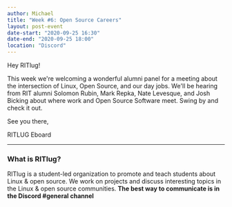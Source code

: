 ```yaml
---
author: Michael
title: "Week #6: Open Source Careers"
layout: post-event
date-start: "2020-09-25 16:30"
date-end: "2020-09-25 18:00"
location: "Discord"
---
```


Hey RITlug!

This week we're welcoming a wonderful alumni panel for a meeting about the intersection of Linux, Open Source, and our day jobs. We'll be hearing from RIT alumni Solomon Rubin, Mark Repka, Nate Levesque, and Josh Bicking about where work and Open Source Software meet. Swing by and check it out.

See you there,

RITLUG Eboard


---

### What is RITlug?

RITlug is a student-led organization to promote and teach students about Linux & open source.
We work on projects and discuss interesting topics in the Linux & open source communities.
**The best way to communicate is in the Discord #general channel**
